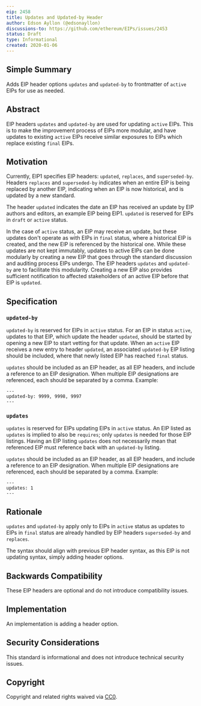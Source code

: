 ```yaml
---
eip: 2458
title: Updates and Updated-by Header
author: Edson Ayllon (@edsonayllon)
discussions-to: https://github.com/ethereum/EIPs/issues/2453
status: Draft
type: Informational
created: 2020-01-06
---
```


## Simple Summary

Adds EIP header options `updates` and `updated-by` to frontmatter of `active` EIPs for use as needed.

## Abstract

EIP headers `updates` and `updated-by` are used for updating `active` EIPs. This is to make the improvement process of EIPs more modular, and have updates to existing `active` EIPs receive similar exposures to EIPs which replace existing `final` EIPs. 

## Motivation

Currently, EIP1 specifies EIP headers: `updated`, `replaces`, and `superseded-by`. Headers `replaces` and `superseded-by` indicates when an entire EIP is being replaced by another EIP, indicating when an EIP is now historical, and is updated by a new standard. 

The header `updated` indicates the date an EIP has received an update by EIP authors and editors, an example EIP being EIP1. `updated` is reserved for EIPs in `draft` or `active` status. 

In the case of `active` status, an EIP may receive an update, but these updates don't operate as with EIPs in `final` status, where a historical EIP is created, and the new EIP is referenced by the historical one. While these updates are not kept immutably, updates to active EIPs can be done modularly by creating a new EIP that goes through the standard discussion and auditing process EIPs undergo. The EIP headers `updates` and `updated-by` are to facilitate this modularity. Creating a new EIP also provides sufficient notification to affected stakeholders of an active EIP before that EIP is `updated`. 

## Specification

### `updated-by` 

`updated-by` is reserved for EIPs in `active` status. For an EIP in status `active`, updates to that EIP, which update the header `updated`, should be started by opening a new EIP to start vetting for that update. When an `active` EIP receives a new entry to header `updated`, an associated `updated-by` EIP listing should be included, where that newly listed EIP has reached `final` status.

`updates` should be included as an EIP header, as all EIP headers, and include a reference to an EIP designation. When multiple EIP designations are referenced, each should be separated by a comma. Example:

```
---
updated-by: 9999, 9998, 9997
---
```

### `updates` 

`updates` is reserved for EIPs updating EIPs in `active` status. An EIP listed as `updates` is implied to also be `requires`; only `updates` is needed for those EIP listings. Having an EIP listing `updates` does not necessarily mean that referenced EIP must reference back with an `updated-by` listing.

`updates` should be included as an EIP header, as all EIP headers, and include a reference to an EIP designation. When multiple EIP designations are referenced, each should be separated by a comma. Example:

```
---
updates: 1
---
```

## Rationale

`updates` and `updated-by` apply only to EIPs in `active` status as updates to EIPs in `final` status are already handled by EIP headers `superseded-by` and `replaces`.

The syntax should align with previous EIP header syntax, as this EIP is not updating syntax, simply adding header options.

## Backwards Compatibility

These EIP headers are optional and do not introduce compatibility issues.


## Implementation

An implementation is adding a header option. 

## Security Considerations

This standard is informational and does not introduce technical security issues.

## Copyright
Copyright and related rights waived via [CC0](https://creativecommons.org/publicdomain/zero/1.0/).


